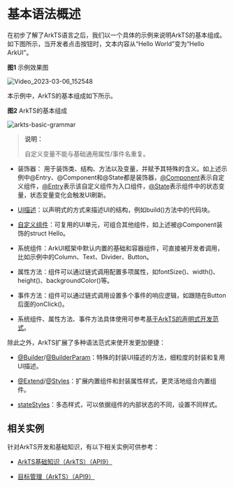 # 基本语法概述


在初步了解了ArkTS语言之后，我们以一个具体的示例来说明ArkTS的基本组成。如下图所示，当开发者点击按钮时，文本内容从“Hello World”变为“Hello ArkUI”。


  **图1** 示例效果图  

![Video_2023-03-06_152548](figures/Video_2023-03-06_152548.gif)


本示例中，ArkTS的基本组成如下所示。


  **图2** ArkTS的基本组成  

![arkts-basic-grammar](figures/arkts-basic-grammar.png)


> **说明：**
>
> 自定义变量不能与基础通用属性/事件名重复。


- 装饰器： 用于装饰类、结构、方法以及变量，并赋予其特殊的含义。如上述示例中\@Entry、\@Component和\@State都是装饰器，[@Component](arkts-create-custom-components.md#自定义组件的基本结构)表示自定义组件，[@Entry](arkts-create-custom-components.md#自定义组件的基本结构)表示该自定义组件为入口组件，[@State](arkts-state.md)表示组件中的状态变量，状态变量变化会触发UI刷新。

- [UI描述](arkts-declarative-ui-description.md)：以声明式的方式来描述UI的结构，例如build()方法中的代码块。

- [自定义组件](arkts-create-custom-components.md)：可复用的UI单元，可组合其他组件，如上述被\@Component装饰的struct Hello。

- 系统组件：ArkUI框架中默认内置的基础和容器组件，可直接被开发者调用，比如示例中的Column、Text、Divider、Button。

- 属性方法：组件可以通过链式调用配置多项属性，如fontSize()、width()、height()、backgroundColor()等。

- 事件方法：组件可以通过链式调用设置多个事件的响应逻辑，如跟随在Button后面的onClick()。

- 系统组件、属性方法、事件方法具体使用可参考[基于ArkTS的声明式开发范式](../reference/arkui-ts/ts-universal-events-click.md)。


除此之外，ArkTS扩展了多种语法范式来使开发更加便捷：


- [@Builder](arkts-builder.md)/[@BuilderParam](arkts-builderparam.md)：特殊的封装UI描述的方法，细粒度的封装和复用UI描述。

- [@Extend](arkts-extend.md)/[@Styles](arkts-style.md)：扩展内置组件和封装属性样式，更灵活地组合内置组件。

- [stateStyles](arkts-statestyles.md)：多态样式，可以依据组件的内部状态的不同，设置不同样式。

## 相关实例

针对ArkTS开发和基础知识，有以下相关实例可供参考：

- [ArkTS基础知识（ArkTS）（API9）](https://gitee.com/openharmony/codelabs/tree/master/ETSUI/RankingDemo)

- [目标管理（ArkTS）（API9）](https://gitee.com/openharmony/codelabs/tree/master/ETSUI/TargetManagement)